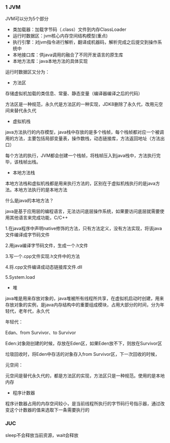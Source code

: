 ### 1 JVM

JVM可以分为5个部分

- 类加载器：加载字节码（.class）文件到内存ClassLoader
- 运行时数据区：jvm核心内存空间结构模型(重点)
- 执行引擎：对jvm指令进行解析，翻译成机器码，解析完成之后提交到操作系统中
- 本地接口库：供java调用的融合了不同开发语言的原生库
- 本地方法库：java本地方法的具体实现

运行时数据区又分为：

- 方法区

存储虚拟机加载的类信息、常量、静态变量（编译器编译之后的代码）

方法区是一种规范，永久代是方法区的一种实现，JDK8删除了永久代，改用元空间来替代永久代

- 虚拟机栈

java方法执行的内存模型，java栈中存放的是多个栈帧，每个栈帧都对应一个被调用的方法，主要包括局部变量表，操作数栈，动态链接库，方法返回地址（方法出口）

每个方法的执行，JVM都会创建一个栈帧，将栈帧压入到java栈中，方法执行完毕，该栈帧出栈。

- 本地方法栈

本地方法栈和虚拟机栈都是用来执行方法的，区别在于虚拟机栈执行的是java方法。本地方法执行的是本地方法

什么是java的本地方法？

java是基于应用层的编程语言，无法访问底层操作系统，如果要访问底层就需要使用其他语言来完成功能，C/C++

1.在java程序中声明native修饰的方法，只有方法定义，没有方法实现，将该java文件编译成字节码文件

2.用java编译字节码文件，生成一个.h文件

3.写一个.cpp文件实现.h文件中的方法

4.将.cpp文件编译成动态链接库文件.dll

5.System.load

- 堆

java堆是用来存放对象的，java堆被所有线程所共享，在虚拟机启动时创建，用来存放对象的实例，是java内存结构中的重要组成模块，占用大部分的时间，分为年轻代，老年代，永久代

年轻代：

Edan、from Survivor、to Survivor

Eden:对象刚创建的时候，存放在Eden区，如果Eden放不下，则放在Survivor区

垃圾回收时，将Eden中存活的对象存入from Survivor区，下一次回收的时候，





元空间：

元空间是替代永久代的，都是方法区的实现，方法区只是一种规范。使用的是本地内存

- 程序计数器

程序计数器占用的内存空间较小，是当前线程所执行的字节码行号指示器，通过改变这个计数器的值来选取下一条需要执行的

### JUC

sleep不会释放当前资源，wait会释放